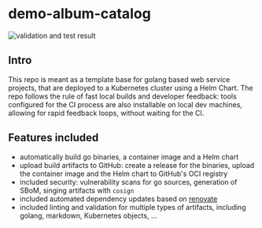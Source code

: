 # demo-album-catalog

![validation and test result](https://github.com/giantswarm/demo-album-catalog/actions/workflows/validate-test.yaml/badge.svg?event=push)

## Intro

This repo is meant as a template base for golang based web service projects, that are deployed to a Kubernetes cluster
using a Helm Chart. The repo follows the rule of fast local builds and developer feedback: tools configured for the CI
process are also installable on local dev machines, allowing for rapid feedback loops, without waiting for
the CI.

## Features included

- automatically build go binaries, a container image and a Helm chart
- upload build artifacts to GitHub: create a release for the binaries, upload the container image and the Helm chart
  to GitHub's OCI registry
- included security: vulnerability scans for go sources, generation of SBoM, singing artifacts with `cosign`
- included automated dependency updates based on [renovate](renovatebot.com)
- included linting and validation for multiple types of artifacts, including golang, markdown, Kubernetes objects, ...
